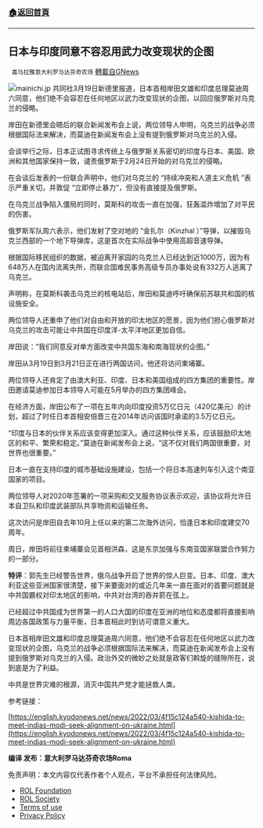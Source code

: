 ###  [:house:返回首頁](https://github.com/ourhimalayas/txt)
---


## 日本与印度同意不容忍用武力改变现状的企图
` 喜马拉雅意大利罗马达芬奇农场` [轉載自GNews](https://gnews.org/zh-hans/2193228/)

![](https://assets.gnews.org/wp-content/uploads/2022/03/J-2.jpg)mainichi.jp
共同社3月19日新德里报道，日本首相岸田文雄和印度总理莫迪周六同意，他们绝不会容忍在任何地区以武力改变现状的企图，以回应俄罗斯对乌克兰的侵略。

岸田在新德里会晤后的联合新闻发布会上说，两位领导人申明，乌克兰的战争必须根据国际法来解决，而莫迪在新闻发布会上没有提到俄罗斯对乌克兰的入侵。

会谈举行之际，日本正试图寻求传统上与俄罗斯关系密切的印度与日本、美国、欧洲和其他国家保持一致，谴责俄罗斯于2月24日开始的对乌克兰的侵略。

在会谈后发表的一份联合声明中，他们对乌克兰的 “持续冲突和人道主义危机 ”表示严重关切，并敦促 “立即停止暴力”，但没有直接提及俄罗斯。

在乌克兰战争陷入僵局的同时，莫斯科的攻击一直在加强，狂轰滥炸增加了对平民的伤害。

俄罗斯军队周六表示，他们发射了空对地的 “金扎尔（Kinzhal ）”导弹，以摧毁乌克兰西部的一个地下导弹库，这是首次在实际战争中使用高超音速导弹。

根据国际移民组织的数据，被迫离开家园的乌克兰人已经达到近1000万，因为有648万人在国内流离失所，而联合国难民事务高级专员办事处说有332万人逃离了乌克兰。

声明称，在莫斯科袭击乌克兰的核电站后，岸田和莫迪呼吁确保前苏联共和国的核设施安全。

两位领导人还重申了他们对自由和开放的印太地区的愿景，因为他们担心俄罗斯对乌克兰的攻击可能让中共国在印度洋-太平洋地区更加自信。

岸田说：“我们同意反对单方面改变中共国东海和南海现状的企图。”

岸田从3月19日到3月21日正在进行两国访问，他还将访问柬埔寨。

两位领导人还肯定了由澳大利亚、印度、日本和美国组成的四方集团的重要性。岸田邀请莫迪参加日本领导人可能在5月举办的四方集团峰会。

在经济方面，岸田公布了一项在五年内向印度投资5万亿日元（420亿美元）的计划，超过了时任日本首相安倍晋三在2014年访问该国时承诺的3.5万亿日元。

“印度与日本的伙伴关系应该变得更加深入。通过这种伙伴关系，应该鼓励印太地区的和平、繁荣和稳定。”莫迪在新闻发布会上说，“这不仅对我们两国很重要，对世界也很重要。”

日本一直在支持印度的城市基础设施建设，包括一个将日本高速列车引入这个南亚国家的项目。

两位领导人对2020年签署的一项采购和交叉服务协议表示欢迎，该协议将允许日本自卫队和印度武装部队共享物资和运输任务。

这次访问是岸田自去年10月上任以来的第二次海外访问，恰逢日本和印度建交70周年。

周日，岸田将前往柬埔寨会见首相洪森，这是东京加强与东南亚国家联盟合作努力的一部分。

**特评**：郭先生已经警告世界，俄乌战争开启了世界的惊人巨变。日本、印度、澳大利亚这些亚洲国家很清楚，接下来要面对的或近几年来一直在面对的首要问题就是中共国霸权对印太地区的影响，中共对台湾的吞并箭在弦上。

已经超过中共国成为世界第一的人口大国的印度在亚洲的地位和态度都将直接影响周边各国政策与力量平衡，日本首相此时到访可谓意义重大。

日本首相岸田文雄和印度总理莫迪周六同意，他们绝不会容忍在任何地区以武力改变现状的企图，乌克兰的战争必须根据国际法来解决，而莫迪在新闻发布会上没有提到俄罗斯对乌克兰的入侵。政治外交的微妙之处就是政客们斡旋的缝隙所在，说到底是为了利益。

中共是世界灾难的根源，消灭中国共产党才能拯救人类。

参考链接：

[https://english.kyodonews.net/news/2022/03/4f15c124a540-kishida-to-meet-indias-modi-seek-alignment-on-ukraine.html](https://english.kyodonews.net/news/2022/03/4f15c124a540-kishida-to-meet-indias-modi-seek-alignment-on-ukraine.html)

**编译 发布：意大利罗马达芬奇农场Roma**

 

免责声明：本文内容仅代表作者个人观点，平台不承担任何法律风险。

- [ROL Foundation](https://rolfoundation.org/)
- [ROL Society](https://rolsociety.org/)
- [Terms of use](https://gnews.org/terms-of-use-3/)
- [Privacy Policy](https://gnews.org/privacy-policy/)
